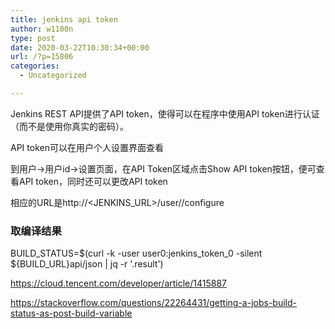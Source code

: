 ```yaml
---
title: jenkins api token
author: w1100n
type: post
date: 2020-03-22T10:30:34+00:00
url: /?p=15806
categories:
  - Uncategorized

---
```

Jenkins REST API提供了API token，使得可以在程序中使用API token进行认证（而不是使用你真实的密码）。

API token可以在用户个人设置界面查看

到用户→用户id→设置页面，在API Token区域点击Show API token按钮，便可查看API token，同时还可以更改API token

相应的URL是http://<JENKINS_URL>/user/<userid>/configure

### 取编译结果

BUILD_STATUS=$(curl -k -user user0:jenkins_token_0 -silent ${BUILD_URL}api/json | jq -r '.result')

https://cloud.tencent.com/developer/article/1415887
  
https://stackoverflow.com/questions/22264431/getting-a-jobs-build-status-as-post-build-variable